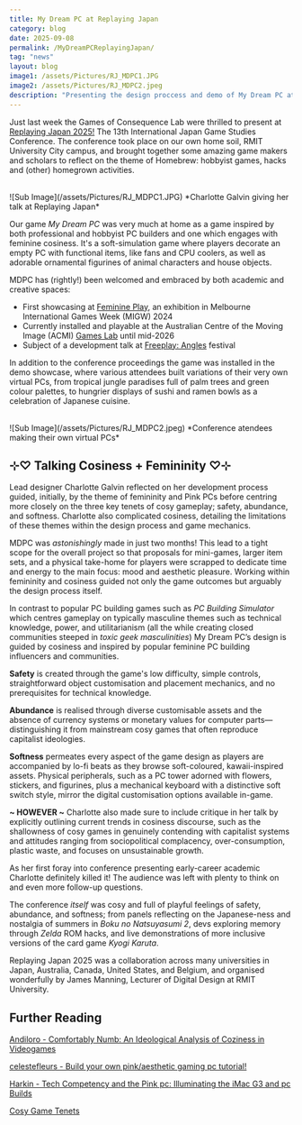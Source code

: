 ```yaml
---
title: My Dream PC at Replaying Japan
category: blog
date: 2025-09-08
permalink: /MyDreamPCReplayingJapan/
tag: "news"
layout: blog
image1: /assets/Pictures/RJ_MDPC1.JPG
image2: /assets/Pictures/RJ_MDPC2.jpeg
description: "Presenting the design proccess and demo of My Dream PC at the 2025 Replaying Japan conference!"
---
```

Just last week the Games of Consequence Lab were thrilled to present at [Replaying Japan 2025!](https://sites.google.com/view/replaying-japan-2025) The 13th International Japan Game Studies Conference. The conference took place on our own home soil, RMIT University City campus, and brought together some amazing game makers and scholars to reflect on the theme of Homebrew: hobbyist games, hacks and (other) homegrown activities.

<br>
![Sub Image](/assets/Pictures/RJ_MDPC1.JPG)
*Charlotte Galvin giving her talk at Replaying Japan*
<br>

Our game _My Dream PC_ was very much at home as a game inspired by both professional and hobbyist PC builders and one which engages with feminine cosiness. It's a soft-simulation game where players decorate an empty PC with functional items, like fans and CPU coolers, as well as adorable ornamental figurines of animal characters and house objects.

MDPC has (rightly!) been welcomed and embraced by both academic and creative spaces:

* First showcasing at [Feminine Play](https://www.feminineplay.org), an exhibition in Melbourne International Games Week (MIGW) 2024
* Currently installed and playable at the Australian Centre of the Moving Image (ACMI) [Games Lab](https://www.acmi.net.au/whats-on/games-lab-presented-by-big-ant-studios/) until mid-2026
* Subject of a development talk at [Freeplay: Angles](https://www.freeplay.net.au/parallels25) festival 

In addition to the conference proceedings the game was installed in the demo showcase, where various attendees built variations of their very own virtual PCs, from tropical jungle paradises full of palm trees and green colour palettes, to hungrier displays of sushi and ramen bowls as a celebration of Japanese cuisine.

<br>
![Sub Image](/assets/Pictures/RJ_MDPC2.jpeg)
*Conference atendees making their own virtual PCs*
<br>

## ⊹♡ Talking Cosiness + Femininity ♡⊹

Lead designer Charlotte Galvin reflected on her development process guided, initially, by the theme of femininity and Pink PCs before centring more closely on the three key tenets of cosy gameplay; safety, abundance, and softness. Charlotte also complicated cosiness, detailing the limitations of these themes within the design process and game mechanics.

MDPC was _astonishingly_ made in just two months! This lead to a tight scope for the overall project so that proposals for mini-games, larger item sets, and a physical take-home for players were scrapped to dedicate time and energy to the main focus: mood and aesthetic pleasure. Working within femininity and cosiness guided not only the game outcomes but arguably the design process itself.

In contrast to popular PC building games such as _PC Building Simulator_ which centres gameplay on typically masculine themes such as technical knowledge, power, and utilitarianism (all the while creating closed communities steeped in _toxic geek masculinities_) My Dream PC’s design is guided by cosiness and inspired by popular feminine PC building influencers and communities.

__Safety__ is created through the game's low difficulty, simple controls, straightforward object customisation and placement mechanics, and no prerequisites for technical knowledge.

__Abundance__ is realised through diverse customisable assets and the absence of currency systems or monetary values for computer parts—distinguishing it from mainstream cosy games that often reproduce capitalist ideologies.

__Softness__ permeates every aspect of the game design as players are accompanied by lo-fi beats as they browse soft-coloured, kawaii-inspired assets. Physical peripherals, such as a PC tower adorned with flowers, stickers, and figurines, plus a mechanical keyboard with a distinctive soft switch style, mirror the digital customisation options available in-game.

__~ HOWEVER ~__ Charlotte also made sure to include critique in her talk by explicitly outlining current trends in cosiness discourse, such as the shallowness of cosy games in genuinely contending with capitalist systems and attitudes ranging from sociopolitical complacency, over-consumption, plastic waste, and focuses on unsustainable growth.

As her first foray into conference presenting early-career academic Charlotte definitely killed it! The audience was left with plenty to think on and even more follow-up questions.

The conference _itself_ was cosy and full of playful feelings of safety, abundance, and softness; from panels reflecting on the Japanese-ness and nostalgia of summers in _Boku no Natsuyasumi 2_, devs exploring memory through _Zelda_ ROM hacks, and live demonstrations of  more inclusive versions of the card game _Kyogi Karuta_.

Replaying Japan 2025 was a collaboration across many universities in Japan, Australia, Canada, United States, and Belgium, and organised wonderfully by James Manning, Lecturer of Digital Design at RMIT University.

## Further Reading

[Andiloro - Comfortably Numb: An Ideological Analysis of Coziness in Videogames](https://www.researchgate.net/publication/380913641_Comfortably_Numb_An_Ideological_Analysis_of_Coziness_in_Videogames)

[celestefleurs - Build your own pink/aesthetic gaming pc tutorial!](https://www.youtube.com/watch?v=Vqk2Bv-820M)

[Harkin - Tech Competency and the Pink pc: Illuminating the iMac G3 and pc Builds](https://www.researchgate.net/publication/383344514_Tech_Competency_and_the_Pink_pc_Illuminating_the_iMac_G3_and_pc_Builds)

[Cosy Game Tenets](https://lostgarden.com/2018/01/24/cozy-games/)